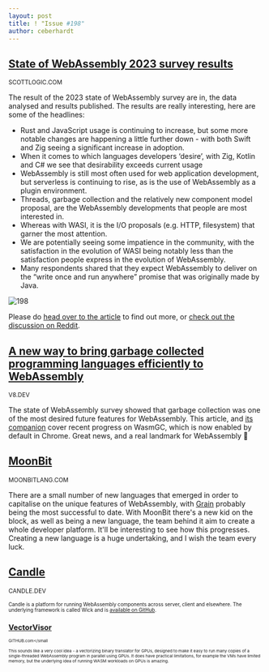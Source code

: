 ```yaml
---
layout: post
title: ! "Issue #198"
author: ceberhardt
---
```



## [State of WebAssembly 2023 survey results](https://blog.scottlogic.com/2023/10/18/the-state-of-webassembly-2023.html)

<small>SCOTTLOGIC.COM</small>

The result of the 2023 state of WebAssembly survey are in, the data analysed and results published. The results are really interesting, here are some of the headlines:

 - Rust and JavaScript usage is continuing to increase, but some more notable changes are happening a little further down - with both Swift and Zig seeing a significant increase in adoption.
 - When it comes to which languages developers ‘desire’, with Zig, Kotlin and C# we see that desirability exceeds current usage
 - WebAssembly is still most often used for web application development, but serverless is continuing to rise, as is the use of WebAssembly as a plugin environment.
 - Threads, garbage collection and the relatively new component model proposal, are the WebAssembly developments that people are most interested in.
 - Whereas with WASI, it is the I/O proposals (e.g. HTTP, filesystem) that garner the most attention.
 - We are potentially seeing some impatience in the community, with the satisfaction in the evolution of WASI being notably less than the satisfaction people express in the evolution of WebAssembly.
 - Many respondents shared that they expect WebAssembly to deliver on the “write once and run anywhere” promise that was originally made by Java.

![198](https://wasmweekly.news/img/198.png)

Please do [head over to the article](https://blog.scottlogic.com/2023/10/18/the-state-of-webassembly-2023.html) to find out more, or [check out the discussion on Reddit](https://www.reddit.com/r/programming/comments/17ax4ek/the_state_of_webassembly_2023/).

## [A new way to bring garbage collected programming languages efficiently to WebAssembly](https://v8.dev/blog/wasm-gc-porting)

<small>V8.DEV</small>

The state of WebAssembly survey showed that garbage collection was one of the most desired future features for WebAssembly. This article, and [its companion](https://developer.chrome.com/blog/wasmgc/) cover recent progress on WasmGC, which is now enabled by default in Chrome. Great news, and a real landmark for WebAssembly 🎉

## [MoonBit](https://www.moonbitlang.com/)

<small>MOONBITLANG.COM</small>

There are a small number of new languages that emerged in order to capitalise on the unique features of WebAssembly, with [Grain](https://grain-lang.org/) probably being the most successful to date. With MoonBit there's a new kid on the block, as well as being a new language, the team behind it aim to create a whole developer platform. It'll be interesting to see how this progresses. Creating a new language is a huge undertaking, and I wish the team every luck.

## [Candle](https://candle.dev/)

<small>CANDLE.DEV<small>

Candle is a platform for running WebAssembly components across server, client and elsewhere. The underlying framework is called Wick and is [available on GitHub](https://github.com/candlecorp/wick).

## [VectorVisor](https://github.com/SamGinzburg/VectorVisor)

<small>GITHUB.com</small

This sounds like a very cool idea - a vectorizing binary translator for GPUs, designed to make it easy to run many copies of a single-threaded WebAssembly program in parallel using GPUs. It does have practical limitations, for example the VMs have limited memory, but the underlying idea of running WASM workloads on GPUs is amazing.

